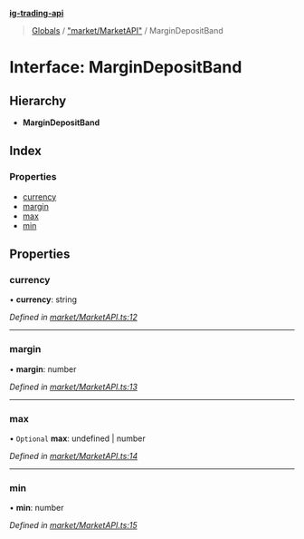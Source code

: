 **[ig-trading-api](../README.md)**

> [Globals](../globals.md) / ["market/MarketAPI"](../modules/_market_marketapi_.md) / MarginDepositBand

# Interface: MarginDepositBand

## Hierarchy

* **MarginDepositBand**

## Index

### Properties

* [currency](_market_marketapi_.margindepositband.md#currency)
* [margin](_market_marketapi_.margindepositband.md#margin)
* [max](_market_marketapi_.margindepositband.md#max)
* [min](_market_marketapi_.margindepositband.md#min)

## Properties

### currency

•  **currency**: string

*Defined in [market/MarketAPI.ts:12](https://github.com/bennycode/ig-trading-api/blob/3c6eaee/src/market/MarketAPI.ts#L12)*

___

### margin

•  **margin**: number

*Defined in [market/MarketAPI.ts:13](https://github.com/bennycode/ig-trading-api/blob/3c6eaee/src/market/MarketAPI.ts#L13)*

___

### max

• `Optional` **max**: undefined \| number

*Defined in [market/MarketAPI.ts:14](https://github.com/bennycode/ig-trading-api/blob/3c6eaee/src/market/MarketAPI.ts#L14)*

___

### min

•  **min**: number

*Defined in [market/MarketAPI.ts:15](https://github.com/bennycode/ig-trading-api/blob/3c6eaee/src/market/MarketAPI.ts#L15)*
